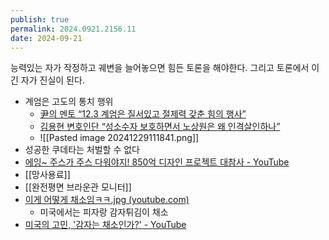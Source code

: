 ```yaml
---
publish: true
permalink: 2024.0921.2156.11
date: 2024-09-21
---
```

능력있는 자가 작정하고 궤변을 늘어놓으면 힘든 토론을 해야한다.
그리고 토론에서 이긴 자가 진실이 된다.
- 계엄은 고도의 통치 행위
	- [尹의 멘토 “12.3 계엄은 질서있고 절제력 갖춘 힘의 행사”](https://v.daum.net/v/20241228201507932?fbclid=IwZXh0bgNhZW0CMTEAAR3K6D-b6XMRkWijBdKLoHIy8TMOFpnjLkOs3AOgJ-M6M9xcIr7G_J0vLWQ_aem_sS5LUZW9WuT_QfkdBWKlAw)
	- [김용현 변호인단 “성소수자 보호하면서 노상원은 왜 인격살인하나”](https://www.hani.co.kr/arti/society/society_general/1175180.html)
	- ![[Pasted image 20241229111841.png]]
- 성공한 쿠데타는 처벌할 수 없다
- [에잉~ 주스가 주스 다워야지! 850억 디자인 프로젝트 대참사 - YouTube](https://www.youtube.com/watch?v=JRL8tQ8UUJ4&t=729s)
- [[망사용료]]
- [[완전평면 브라운관 모니터]]
- [이게 어떻게 채소임ㅋㅋ.jpg (youtube.com)](https://www.youtube.com/shorts/1hKiFgym1cM)
	- 미국에서는 피자랑 감자튀김이 채소
- [미국의 고민, '감자는 채소인가?' - YouTube](https://www.youtube.com/watch?v=nEQojvXJZV4)

